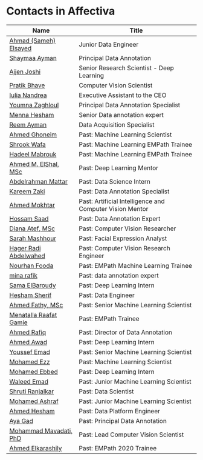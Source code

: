 # Contacts in Affectiva

| Name                                                         | Title                                                    |
| ------------------------------------------------------------ | -------------------------------------------------------- |
| [Ahmad (Sameh) Elsayed](https://www.linkedin.com/in/ahmad-sameh-elsayed/) | Junior Data Engineer                                     |
| [Shaymaa Ayman](https://www.linkedin.com/in/shaymaa-ayman-08b365206/) | Principal Data Annotation                                |
| [Ajjen Joshi](https://www.linkedin.com/in/ajjenjoshi/)       | Senior Research Scientist - Deep Learning                |
| [Pratik Bhave](https://www.linkedin.com/in/pratikbhave2/)    | Computer Vision Scientist                                |
| [Iulia Nandrea](https://www.linkedin.com/in/iulianandrea/)   | Executive Assistant to the CEO                           |
| [Youmna Zaghloul](https://www.linkedin.com/in/youmna-zaghloul-106358128/) | Principal Data Annotation Specialist                     |
| [Menna Hesham](https://www.linkedin.com/in/menna-hesham-70a81916b/) | Senior Data annotation expert                            |
| [Reem Ayman](https://www.linkedin.com/in/reem-ayman-166078142/) | Data Acquisition Specialist                              |
| [Ahmed Ghoneim](https://www.linkedin.com/in/ahghoneim/)      | Past: Machine Learning Scientist                         |
| [Shrook Wafa](https://www.linkedin.com/in/shrook-wafa-032777190/) | Past: Machine Learning EMPath Trainee                    |
| [Hadeel Mabrouk](https://www.linkedin.com/in/hadeel-mabrouk/) | Past: Machine Learning EMPath Trainee                    |
| [Ahmed M. ElShal, MSc](https://www.linkedin.com/in/ahmed-m-elshal/) | Past: Deep Learning Mentor                               |
| [Abdelrahman Mattar](https://www.linkedin.com/in/abdelrahman-mattar/) | Past: Data Science Intern                                |
| [Kareem Zaki](https://www.linkedin.com/in/kareem-zaki-9307381b7/) | Past: Data Annotation Specialist                         |
| [Ahmed Mokhtar](https://www.linkedin.com/in/ahmed-mokhtar-1460a9103/) | Past: Artificial Intelligence and Computer Vision Mentor |
| [Hossam Saad](https://www.linkedin.com/in/hossam-saad-802061a9/) | Past: Data Annotation Expert                             |
| [Diana Atef, MSc](https://www.linkedin.com/in/diana-atef/)   | Past: Computer Vision Researcher                         |
| [Sarah Mashhour](https://www.linkedin.com/in/sarah-mashhour-505138b2/) | Past: Facial Expression Analyst                          |
| [Hager Radi Abdelwahed](https://www.linkedin.com/in/hagerrady13/) | Past: Computer Vision Research Engineer                  |
| [Nourhan Fooda](https://www.linkedin.com/in/nourhanfooda/)   | Past: EMPath Machine Learning Trainee                    |
| [mina rafik](https://www.linkedin.com/in/mina-rafik-475b97171/) | Past: data annotation expert                             |
| [Sama ElBaroudy](https://www.linkedin.com/in/samaelbaroudy/) | Past: Deep Learning Intern                               |
| [Hesham Sherif](https://www.linkedin.com/in/hesham-sherif-7449ba127/) | Past: Data Engineer                                      |
| [Ahmed Fathy, MSc](https://www.linkedin.com/in/ahmed-fathy-msc-143709143/) | Past: Senior Machine Learning Scientist                  |
| [Menatalla Raafat Gamie](https://www.linkedin.com/in/menatalla-raafat-gamie-193a10199/) | Past: EMPath Trainee                                     |
| [Ahmed Rafiq](https://www.linkedin.com/in/ahmed-rafiq-96273a153/) | Past: Director of Data Annotation                        |
| [Ahmed Awad](https://www.linkedin.com/in/ahmawad96/)         | Past: Deep Learning Intern                               |
| [Youssef Emad](https://www.linkedin.com/in/youssef-emad-148444b9/) | Past: Senior Machine Learning Scientist                  |
| [Mohamed Ezz](https://www.linkedin.com/in/mohamedezzeldin/)  | Past: Machine Learning Scientist                         |
| [Mohamed Ebbed](https://www.linkedin.com/in/mohamed-ebbed/)  | Past: Deep Learning Intern                               |
| [Waleed Emad](https://www.linkedin.com/in/waleed-emad-755536187/) | Past: Junior Machine Learning Scientist                  |
| [Shruti Ranjalkar](https://www.linkedin.com/in/ranjalkarshruti/) | Past: Data Scientist                                     |
| [Mohamed Ashraf](https://www.linkedin.com/in/mohamedashraf11/) | Past: Junior Machine Learning Scientist                  |
| [Ahmed Hesham](https://www.linkedin.com/in/ahmed-hesham092/) | Past: Data Platform Engineer                             |
| [Aya Gad](https://www.linkedin.com/in/aya-gad-0b8a6333/)     | Past: Principal Data Annotation                          |
| [Mohammad Mavadati, PhD](https://www.linkedin.com/in/mmavadati/) | Past: Lead Computer Vision Scientist                     |
| [Ahmed Elkarashily](https://www.linkedin.com/in/karashily/)  | Past: EMPath 2020 Trainee                                |

